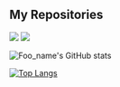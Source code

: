 ## My Repositories

<p align="left">
<a href="https://github.com/uta-s-dao/OpenLive"><img src="https://img.shields.io/badge/HP-Openlive"/></a>
<a href="https://github.com/uta-s-dao/x-post-analyzer"><img src="https://img.shields.io/badge/HP-x-post-analyzer"/></a>

</p>


![Foo_name's GitHub stats](https://github-readme-stats.vercel.app/api?username=uta-s-dao&show_icons=true&theme=vue-right)

[![Top Langs](https://github-readme-stats.vercel.app/api/top-langs/?username=uta-s-dao&layout=compact&theme=vue-right)](https://github.com/anuraghazra/github-readme-stats)

<!--[![trophy](https://github-profile-trophy.vercel.app/?username=0-s0g0&theme=discord)](https://github.com/ryo-ma/github-profile-trophy)-->
<!--
**uta-s-dao/uta-s-dao** is a ✨ _special_ ✨ repository because its `README.md` (this file) appears on your GitHub profile.

Here are some ideas to get you started:

- 🔭 I’m currently working on ...
- 🌱 I’m currently learning ...
- 👯 I’m looking to collaborate on ...
- 🤔 I’m looking for help with ...
- 💬 Ask me about ...
- 📫 How to reach me: ...
- 😄 Pronouns: ...
- ⚡ Fun fact: ...
-->
